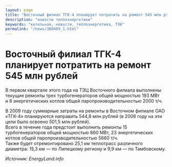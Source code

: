 ```yaml
---
layout: page
title: "Восточный филиал ТГК-4 планирует потратить на ремонт 545 млн рублей"
description: "новости теплоэнергетики"
keywords: "котельная, новости, теплоэнергетика, ТЭК"
permalink: "/news/300409_1.html"
---
```




  
  
# Восточный филиал ТГК-4 планирует потратить на ремонт 545 млн рублей

В первом квартале этого года на ТЭЦ Восточного филиала выполнены текущие ремонты трех турбогенераторов общей мощностью 193 МВт и 8 энергетических котлов общей паропроизводительностью 2000 т/ч.

В 2009 году суммарные затраты на ремонты в Восточном филиале ОАО «ТГК-4» планируются направить 544,8 млн рублей (в 2008 году на эти цели было освоено 501,5 млн рублей).  
Всего в течение года предстоит выполнить ремонты 15 турбогенераторов общей мощностью 860 МВт, 23 энергетических котлов общей паропроизводительностью 5660 т/ч.  
Также будет отремонтировано 25,1 км теплотрасс различного диаметра: 15,3 км — по Липецкому региону и 9,9 км — по Тамбовскому.

_Источник: EnergyLand.info_


